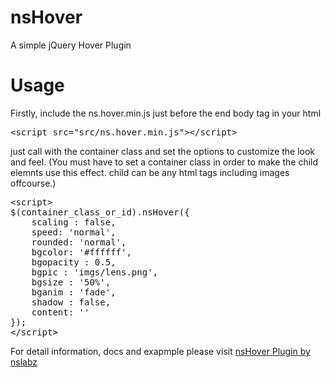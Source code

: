 # nsHover
A simple jQuery Hover Plugin

# Usage
Firstly, include the ns.hover.min.js just before the end body tag in your html
<pre>&lt;script src="src/ns.hover.min.js"&gt;&lt;/script&gt;</pre>
just call with the container class and set the options to customize the look and feel. (You must have to set a container class in order to make the child elemnts use this effect. child can be any html tags including images offcourse.)

<pre>
&lt;script&gt;
$(container_class_or_id).nsHover({
    scaling : false,
    speed: 'normal',
    rounded: 'normal',
    bgcolor: '#ffffff',
    bgopacity : 0.5,            
    bgpic : 'imgs/lens.png',
    bgsize : '50%',
    bganim : 'fade',
    shadow : false,
    content: ''
});
&lt;/script&gt;
</pre>

For detail information, docs and exapmple please visit
<a href="http://www.nslabz.com/plugins/ns.hover.1.0" target="_blank">nsHover Plugin by nslabz</a>

